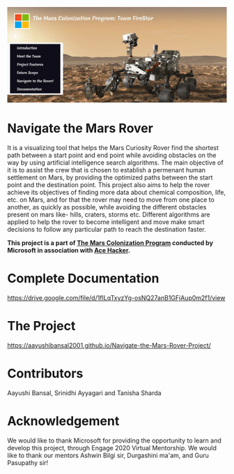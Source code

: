 ![Mars Colonization Program](Homepage.JPG)

# Navigate the Mars Rover
It is a visualizing tool that helps the Mars Curiosity Rover find the shortest path between a start point and end point while avoiding obstacles on the way by using artificial intelligence search algorithms. The main objective of it is to assist the crew that is chosen to establish a permenant human settlement on Mars, by providing the optimized paths between the start point and the destination point. This project also aims to help the rover achieve its objectives of finding more data about chemical composition, life, etc. on Mars, and for that the rover may need to move from one place to another, as quickly as possible, while avoiding the different obstacles present on mars like- hills, craters, storms etc. Different algorithms are applied to help the rover to become intelligent and move make smart decisions to follow any particular path to reach the destination faster.

**This project is a part of [The Mars Colonization Program](https://microsoft.acehacker.com/mars/) conducted by Microsoft in association with [Ace Hacker](https://www.acehacker.com/).** 

# Complete Documentation
https://drive.google.com/file/d/1fILqTxyzYg-osNQ27anB1GFjAup0m2f1/view

# The Project
https://aayushibansal2001.github.io/Navigate-the-Mars-Rover-Project/

# Contributors
Aayushi Bansal, Srinidhi Ayyagari and Tanisha Sharda

# Acknowledgement
We would like to thank Microsoft for providing the opportunity to learn and develop this project, through Engage 2020 Virtual Mentorship. We would like to thank our mentors Ashwin Bilgi sir, Durgashini ma'am, and Guru Pasupathy sir! 
